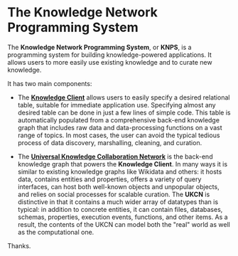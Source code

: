 # The Knowledge Network Programming System

The __Knowledge Network Programming System__, or __KNPS__, is a programming
system for building knowledge-powered applications. It allows users to more easily use existing knowledge and to curate new knowledge.

It has two main components:

- The [__Knowledge Client__](knowledgeclient.md) allows users to easily specify a desired relational table, suitable for immediate application use.  Specifying almost any desired table can be done in just a few lines of simple code.  This table
is automatically populated from a comprehensive back-end knowledge graph that includes raw data and data-processing functions on a vast range of topics. In most cases, the user can avoid the typical tedious process of data discovery, marshalling, cleaning, and curation.

- The [__Universal Knowledge Collaboration Network__](sharingservice.md) is the back-end knowledge graph that powers the __Knowledge Client__.  In many ways it is similar to existing knowledge graphs like Wikidata and others: it hosts data, contains entities and properties, offers a variety of query interfaces, can host both well-known objects and unpopular objects, and relies on social processes for scalable curation. The __UKCN__ is distinctive in that it contains a much wider array of datatypes than is typical: in addition to concrete entities, it can contain files, databases, schemas, properties, execution events, functions, and other items. As a result, the contents of the UKCN can model both the "real" world as well as the computational one. 

Thanks.


<!-- KGPL has a few distinctive qualities:

- __Real World Values and Types__: KGPL covers the "real world" just
  like a Knowledge Graph does. Its enormous standard class library has
  data values and types that reflect the real world: there's a value for
  `Barack_Obama` and one for `Boston_Red_Sox`. There's a type for
  `Politician` and one for `Cartoons`.  These are built using the
  popular Wikidata Knowledge Graph. You can add your own data values
  and types using your own KG. 
- __Run Once, Share Everywhere__: Every KGPL output carries lineage
  information and has a globally-unique URL. That means every program
  output of every execution can be examined, debugged, and extended by
  every other user. 
- __Integration With Data Pipelines__: KGPL assumes its inputs come
  from data pipelines and its outputs will used to feed data
  pipelines. The language makes data quality tracking, debugging, and
  iterative refinement an easy part of every program. 

KGPL also has one __very undistinctive quality__: programs are
basically Python.  Your daily programming habits remain 99% unchanged.

-->
